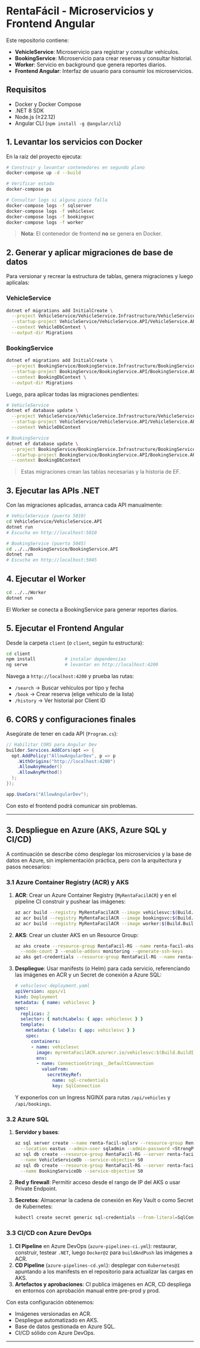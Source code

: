 # RentaFácil - Microservicios y Frontend Angular

Este repositorio contiene:

* **VehicleService**: Microservicio para registrar y consultar vehículos.
* **BookingService**: Microservicio para crear reservas y consultar historial.
* **Worker**: Servicio en background que genera reportes diarios.
* **Frontend Angular**: Interfaz de usuario para consumir los microservicios.

## Requisitos

* Docker y Docker Compose
* .NET 8 SDK
* Node.js (≥22.12)
* Angular CLI (`npm install -g @angular/cli`)

## 1. Levantar los servicios con Docker

En la raíz del proyecto ejecuta:

```bash
# Construir y levantar contenedores en segundo plano
docker-compose up -d --build

# Verificar estado
docker-compose ps

# Consultar logs si alguna pieza falla
docker-compose logs -f sqlserver
docker-compose logs -f vehiclesvc
docker-compose logs -f bookingsvc
docker-compose logs -f worker
```

> **Nota**: El contenedor de frontend **no** se genera en Docker.

## 2. Generar y aplicar migraciones de base de datos

Para versionar y recrear la estructura de tablas, genera migraciones y luego aplícalas:

### VehicleService

```bash
dotnet ef migrations add InitialCreate \
  --project VehicleService/VehicleService.Infrastructure/VehicleService.Infrastructure.csproj \
  --startup-project VehicleService/VehicleService.API/VehicleService.API.csproj \
  --context VehicleDbContext \
  --output-dir Migrations
```

### BookingService

```bash
dotnet ef migrations add InitialCreate \
  --project BookingService/BookingService.Infrastructure/BookingService.Infrastructure.csproj \
  --startup-project BookingService/BookingService.API/BookingService.API.csproj \
  --context BookingDbContext \
  --output-dir Migrations
```

Luego, para aplicar todas las migraciones pendientes:

```bash
# VehicleService
dotnet ef database update \
  --project VehicleService/VehicleService.Infrastructure/VehicleService.Infrastructure.csproj \
  --startup-project VehicleService/VehicleService.API/VehicleService.API.csproj \
  --context VehicleDbContext

# BookingService
dotnet ef database update \
  --project BookingService/BookingService.Infrastructure/BookingService.Infrastructure.csproj \
  --startup-project BookingService/BookingService.API/BookingService.API.csproj \
  --context BookingDbContext
```

> Estas migraciones crean las tablas necesarias y la historia de EF.

## 3. Ejecutar las APIs .NET

Con las migraciones aplicadas, arranca cada API manualmente:

```bash
# VehicleService (puerto 5010)
cd VehicleService/VehicleService.API
dotnet run
# Escucha en http://localhost:5010

# BookingService (puerto 5045)
cd ../../BookingService/BookingService.API
dotnet run
# Escucha en http://localhost:5045
```

## 4. Ejecutar el Worker

```bash
cd ../../Worker
dotnet run
```

El Worker se conecta a BookingService para generar reportes diarios.

## 5. Ejecutar el Frontend Angular

Desde la carpeta `client` (o `client`, según tu estructura):

```bash
cd client
npm install           # instalar dependencias
ng serve              # levantar en http://localhost:4200
```

Navega a `http://localhost:4200` y prueba las rutas:

* `/search`  → Buscar vehículos por tipo y fecha
* `/book`    → Crear reserva (elige vehículo de la lista)
* `/history` → Ver historial por Client ID

## 6. CORS y configuraciones finales

Asegúrate de tener en cada API (`Program.cs`):

```csharp
// Habilitar CORS para Angular Dev
builder.Services.AddCors(opt => {
  opt.AddPolicy("AllowAngularDev", p => p
    .WithOrigins("http://localhost:4200")
    .AllowAnyHeader()
    .AllowAnyMethod()
  );
});

app.UseCors("AllowAngularDev");
```

Con esto el frontend podrá comunicar sin problemas.

---

## 3. Despliegue en Azure (AKS, Azure SQL y CI/CD)

A continuación se describe cómo desplegar los microservicios y la base de datos en Azure, sin implementación práctica, pero con la arquitectura y pasos necesarios:

### 3.1 Azure Container Registry (ACR) y AKS

1. **ACR**: Crear un Azure Container Registry (`MyRentaFacilACR`) y en el pipeline CI construir y pushear las imágenes:

   ```bash
   az acr build --registry MyRentaFacilACR --image vehiclesvc:$(Build.BuildId) VehicleService/VehicleService.API
   az acr build --registry MyRentaFacilACR --image bookingsvc:$(Build.BuildId) BookingService/BookingService.API
   az acr build --registry MyRentaFacilACR --image worker:$(Build.BuildId) Worker
   ```
2. **AKS**: Crear un cluster AKS en un Resource Group:

   ```bash
   az aks create --resource-group RentaFacil-RG --name renta-facil-aks \
     --node-count 3 --enable-addons monitoring --generate-ssh-keys
   az aks get-credentials --resource-group RentaFacil-RG --name renta-facil-aks
   ```
3. **Despliegue**: Usar manifests (o Helm) para cada servicio, referenciando las imágenes en ACR y un Secret de conexión a Azure SQL:

   ```yaml
   # vehiclesvc-deployment.yaml
   apiVersion: apps/v1
   kind: Deployment
   metadata: { name: vehiclesvc }
   spec:
     replicas: 2
     selector: { matchLabels: { app: vehiclesvc } }
     template:
       metadata: { labels: { app: vehiclesvc } }
       spec:
         containers:
         - name: vehiclesvc
           image: myrentaFacilACR.azurecr.io/vehiclesvc:$(Build.BuildId)
           env:
           - name: ConnectionStrings__DefaultConnection
             valueFrom:
               secretKeyRef:
                 name: sql-credentials
                 key: SqlConnection
   ```

   Y exponerlos con un Ingress NGINX para rutas `/api/vehicles` y `/api/bookings`.

### 3.2 Azure SQL

1. **Servidor y bases**:

   ```bash
   az sql server create --name renta-facil-sqlsrv --resource-group RentaFacil-RG \
     --location eastus --admin-user sqladmin --admin-password <StrongP@ssw0rd>
   az sql db create --resource-group RentaFacil-RG --server renta-facil-sqlsrv \
     --name VehicleServiceDb --service-objective S0
   az sql db create --resource-group RentaFacil-RG --server renta-facil-sqlsrv \
     --name BookingServiceDb --service-objective S0
   ```
2. **Red y firewall**: Permitir acceso desde el rango de IP del AKS o usar Private Endpoint.
3. **Secretos**: Almacenar la cadena de conexión en Key Vault o como Secret de Kubernetes:

   ```bash
   kubectl create secret generic sql-credentials --from-literal=SqlConnection="Server=tcp:renta-facil-sqlsrv.database.windows.net;Database=VehicleServiceDb;User ID=sqladmin;Password=..."
   ```

### 3.3 CI/CD con Azure DevOps

1. **CI Pipeline** en Azure DevOps (`azure-pipelines-ci.yml`): restaurar, construir, testear `.NET`, luego `Docker@2` para `buildAndPush` las imágenes a ACR.
2. **CD Pipeline** (`azure-pipelines-cd.yml`): desplegar con `Kubernetes@1` apuntando a los manifests en el repositorio para actualizar las cargas en AKS.
3. **Artefactos y aprobaciones**: CI publica imágenes en ACR, CD despliega en entornos con aprobación manual entre pre-prod y prod.

Con esta configuración obtenemos:

* Imágenes versionadas en ACR.
* Despliegue automatizado en AKS.
* Base de datos gestionada en Azure SQL.
* CI/CD sólido con Azure DevOps.

---
